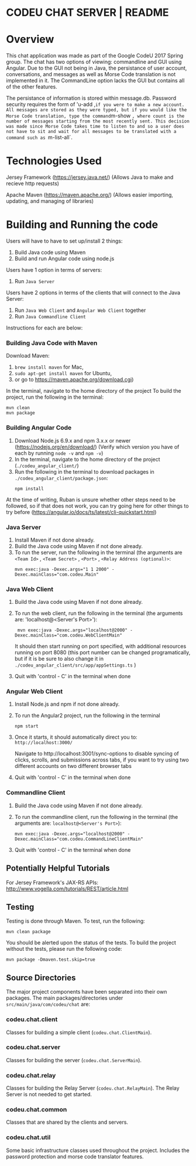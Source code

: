 
# CODEU CHAT SERVER | README

# Overview
  This chat application was made as part of the Google CodeU 2017 Spring group. The chat has two options of viewing: commandline and GUI using Angular. Due to the GUI not being in Java, the persistance of user account, conversations, and messages as well as Morse Code translation is not implemented in it. The CommandLine option lacks the GUI but contains all of the other features.

  The persistance of information is stored within message.db. Password security requires the form of 'u-add <username>,<password>` if you were to make a new account. All messages are stored as they were typed, but if you would like the Morse Code translation, type the command `m-show <count>`, where count is the number of messages starting from the most recently sent. This decision was made since Morse Code takes time to listen to and so a user does not have to sit and wait for all messages to be translated with a command such as `m-list-all`.

# Technologies Used
Jersey Framework (https://jersey.java.net/) 
(Allows Java to make and recieve http requests)

Apache Maven (https://maven.apache.org/) 
(Allows easier importing, updating, and managing of libraries)

# Building and Running the code
Users will have to have to set up/install 2 things:
1. Build Java code using Maven
2. Build and run Angular code using node.js

Users have 1 option in terms of servers:
1. Run `Java Server`

Users have 2 options in terms of the clients that will connect to the Java Server:
1. Run `Java Web Client` and `Angular Web Client` together
2. Run `Java Commandline Client`

Instructions for each are below:

### Building Java Code with Maven
Download Maven:
1. `brew install maven` for Mac, 
2. `sudo apt-get install maven` for Ubuntu, 
3. or go to https://maven.apache.org/download.cgi)

In the terminal, navigate to the home directory of the project
To build the project, run the following in the terminal:
  ```
  mvn clean
  mvn package
  ```

### Building Angular Code
1. Download Node.js 6.9.x and npm 3.x.x or newer (https://nodejs.org/en/download/) 
    (Verify which version you have of each by running `node -v` and `npm -v`)
2. In the terminal, navigate to the home directory of the project (`./codeu_angular_client/`)
3. Run the following in the terminal to download packages in `./codeu_angular_client/package.json`:
    ```
    npm install
    ```

At the time of writing, Ruban is unsure whether other steps need to be followed, so if that does not work, you can try going here for other things to try before (https://angular.io/docs/ts/latest/cli-quickstart.html)


### Java Server
1. Install Maven if not done already.
2. Build the Java code using Maven if not done already.
3. To run the server, run the following in the terminal 
(the arguments are `<Team Id>` , `<Team Secret>` , `<Port>` , `<Relay Address (optional)>`:
    ```
    mvn exec:java -Dexec.args="1 1 2000" -Dexec.mainClass="com.codeu.Main"
    ```

### Java Web Client
1. Build the Java code using Maven if not done already.
2. To run the web client, run the following in the terminal 
(the arguments are: 'localhost@<Server's Port>'):
    ```
     mvn exec:java -Dexec.args="localhost@2000" -Dexec.mainClass="com.codeu.WebClientMain"
     ```
     It should then start running on port specified, with additional resources running on port 8080 (this port number can be changed programatically, but if it is be sure to also change it in `./codeu_angular_client/src/app/appSettings.ts` )

3. Quit with 'control - C' in the terminal when done

### Angular Web Client
1. Install Node.js and npm if not done already.
2. To run the Angular2 project, run the following in the terminal
    ```
    npm start
    ```
3. Once it starts, it should automatically direct you to: `http://localhost:3000/`

    Navigate to http://localhost:3001/sync-options to disable syncing of clicks, scrolls, and submissions across tabs, if you want to try using two different accounts on two different browser tabs

4. Quit with 'control - C' in the terminal when done
  

### Commandline Client
1. Build the Java code using Maven if not done already.
2. To run the commandline client, run the following in the terminal
(the arguments are: `localhost@<Server's Port>`):
     ```
     mvn exec:java -Dexec.args="localhost@2000" -Dexec.mainClass="com.codeu.CommandLineClientMain"
     ```

3. Quit with 'control - C' in the terminal when done


## Potentially Helpful Tutorials
For Jersey Framework's JAX-RS APIs: 
http://www.vogella.com/tutorials/REST/article.html

## Testing
  Testing is done through Maven. To test, run the following: 
  ```
  mvn clean package
  ```
  You should be alerted upon the status of the tests. To build the project without the tests, please run the following code:
  ```
  mvn package -Dmaven.test.skip=true
  ```

## Source Directories

The major project components have been separated into their own packages. The
main packages/directories under `src/main/java/com/codeu/chat` are:

### codeu.chat.client

Classes for building a simple client (`codeu.chat.ClientMain`).

### codeu.chat.server

Classes for building the server (`codeu.chat.ServerMain`).

### codeu.chat.relay

Classes for building the Relay Server (`codeu.chat.RelayMain`). The Relay Server
is not needed to get started.

### codeu.chat.common

Classes that are shared by the clients and servers.

### codeu.chat.util

Some basic infrastructure classes used throughout the project. Includes the password protection and morse code translator features.
